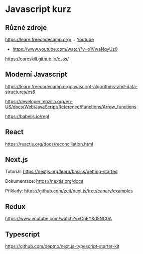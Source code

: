 Javascript kurz
===============


Různé zdroje
------------

https://learn.freecodecamp.org/ + [Youtube](https://www.youtube.com/channel/UC8butISFwT-Wl7EV0hUK0BQ/videos)

- https://www.youtube.com/watch?v=o1VwaNqyUz0

https://coreskill.github.io/csss/


Moderní Javascript
-----------------

https://learn.freecodecamp.org/javascript-algorithms-and-data-structures/es6

https://developer.mozilla.org/en-US/docs/Web/JavaScript/Reference/Functions/Arrow_functions

https://babeljs.io/repl


React
-----

https://reactjs.org/docs/reconciliation.html


Next.js
-------

Tutoriál: https://nextjs.org/learn/basics/getting-started

Dokumentace: https://nextjs.org/docs

Příklady: https://github.com/zeit/next.js/tree/canary/examples


Redux
-----

https://www.youtube.com/watch?v=CpEYKd5NC0A


Typescript
----------

https://github.com/deptno/next.js-typescript-starter-kit
